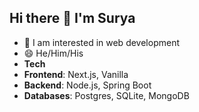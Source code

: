 ## Hi there 👋 I'm Surya
* 🌱 I am interested in web development
* 😄 He/Him/His
* **Tech**
* **Frontend**: Next.js, Vanilla
* **Backend**: Node.js, Spring Boot
* **Databases**: Postgres, SQLite, MongoDB
